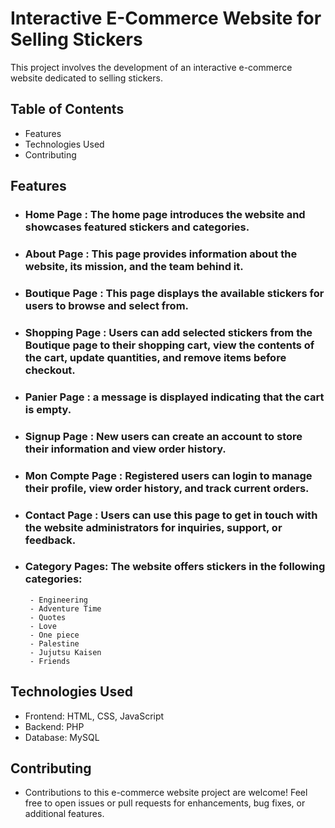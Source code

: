 # Interactive E-Commerce Website for Selling Stickers

This project involves the development of an interactive e-commerce website dedicated to selling stickers. 
## Table of Contents
- Features
- Technologies Used
- Contributing

## Features
- ### Home Page : The home page introduces the website and showcases featured stickers and categories.
- ### About Page : This page provides information about the website, its mission, and the team behind it.
- ### Boutique Page : This page displays the available stickers for users to browse and select from.
- ### Shopping Page : Users can add selected stickers from the Boutique page to their shopping cart, view the contents of the cart, update quantities, and remove items before checkout.
- ### Panier Page : a message is displayed indicating that the cart is empty.
- ### Signup Page : New users can create an account to store their information and view order history.
- ### Mon Compte Page : Registered users can login to manage their profile, view order history, and track current orders.
- ### Contact Page : Users can use this page to get in touch with the website administrators for inquiries, support, or feedback.
- ### Category Pages: The website offers stickers in the following categories:
       - Engineering
       - Adventure Time
       - Quotes
       - Love
       - One piece
       - Palestine
       - Jujutsu Kaisen
       - Friends
## Technologies Used
  - Frontend: HTML, CSS, JavaScript
  - Backend: PHP
  - Database: MySQL
## Contributing
- Contributions to this e-commerce website project are welcome! Feel free to open issues or pull requests for enhancements, bug fixes, or additional features.
